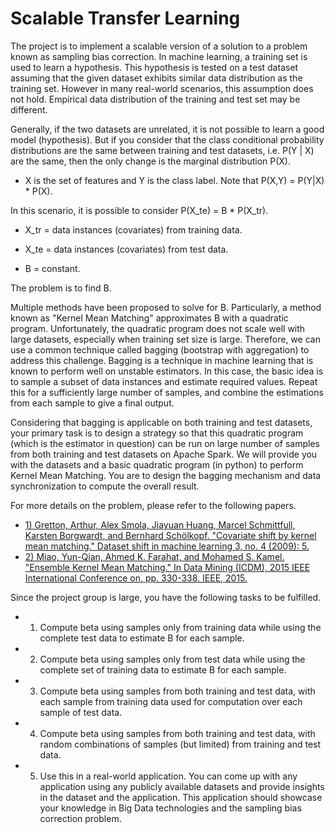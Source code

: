 # Scalable Transfer Learning

The project is to implement a scalable version of a solution to a problem known as sampling bias correction. In machine learning, a training set is used to learn a hypothesis. This hypothesis is tested on a test dataset assuming that the given dataset exhibits similar data distribution as the training set. However in many real-world scenarios, this assumption does not hold. Empirical data distribution of the training and test set may be different.

Generally, if the two datasets are unrelated, it is not possible to learn a good model (hypothesis). But if you consider that the class conditional probability distributions are the same between training and test datasets, i.e. P(Y | X) are the same, then the only change is the marginal distribution P(X).

* X  is the set of features and Y is the class label. Note that P(X,Y) = P(Y|X) * P(X).

In this scenario, it is possible to consider P(X_te) = B * P(X_tr).

* X_tr = data instances (covariates) from training data.

* X_te = data instances (covariates) from test data.

* B = constant.

The problem is to find B.

Multiple methods have been proposed to solve for B. Particularly, a method known as "Kernel Mean Matching" approximates B with a quadratic program. Unfortunately, the quadratic program does not scale well with large datasets, especially when training set size is large. Therefore, we can use a common technique called bagging (bootstrap with aggregation) to address this challenge. Bagging is a technique in machine learning that is known to perform well on unstable estimators. In this case, the basic idea is to sample a subset of data instances and estimate required values. Repeat this for a sufficiently large number of samples, and combine the estimations from each sample to give a final output.

Considering that bagging is applicable on both training and test datasets, your primary task is to design a strategy so that this quadratic program (which is the estimator in question) can be run on large number of samples from both training and test datasets on Apache Spark. We will provide you with the datasets and a basic quadratic program (in python) to perform Kernel Mean Matching. You are to design the bagging mechanism and data synchronization to compute the overall result.

For more details on the problem, please refer to the following papers.
* [1) Gretton, Arthur, Alex Smola, Jiayuan Huang, Marcel Schmittfull, Karsten Borgwardt, and Bernhard Schölkopf. "Covariate shift by kernel mean matching." Dataset shift in machine learning 3, no. 4 (2009): 5.](http://www.gatsby.ucl.ac.uk/~gretton/papers/covariateShiftChapter.pdf)
* [2) Miao, Yun-Qian, Ahmed K. Farahat, and Mohamed S. Kamel. "Ensemble Kernel Mean Matching." In Data Mining (ICDM), 2015 IEEE International Conference on, pp. 330-338. IEEE, 2015.](http://ieeexplore.ieee.org/stamp/stamp.jsp?tp=&arnumber=7373337)

Since the project group is large, you have the following tasks to be fulfilled.
* 1.	Compute beta using samples only from training data while using the complete test data to estimate B for each sample.
* 2.	Compute beta using samples only from test data while using the complete set of training data to estimate B for each sample.
* 3.	Compute beta using samples from both training and test data, with each sample from training data used for computation over each sample of test data.
* 4.	Compute beta using samples from both training and test data, with random combinations of samples (but limited) from training and test data.
* 5.	Use this in a real-world application. You can come up with any application using any publicly available datasets and provide insights in the dataset and the application. This application should showcase your knowledge in Big Data technologies and the sampling bias correction problem.


